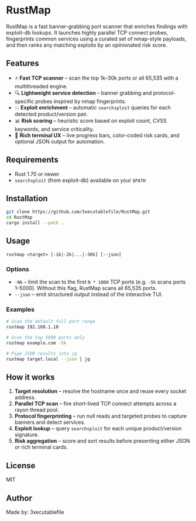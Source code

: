 # RustMap

RustMap is a fast banner-grabbing port scanner that enriches findings with exploit-db lookups.
It launches highly parallel TCP connect probes, fingerprints common services using a curated set
of nmap-style payloads, and then ranks any matching exploits by an opinionated risk score.

## Features

- ⚡ **Fast TCP scanner** – scan the top 1k–30k ports or all 65,535 with a multithreaded engine.
- 🔍 **Lightweight service detection** – banner grabbing and protocol-specific probes inspired by nmap fingerprints.
- 💥 **Exploit enrichment** – automatic `searchsploit` queries for each detected product/version pair.
- 📊 **Risk scoring** – heuristic score based on exploit count, CVSS keywords, and service criticality.
- 🎨 **Rich terminal UX** – live progress bars, color-coded risk cards, and optional JSON output for automation.

## Requirements

- Rust 1.70 or newer
- `searchsploit` (from exploit-db) available on your `$PATH`

## Installation

```bash
git clone https://github.com/3xecutablefile/RustMap.git
cd RustMap
cargo install --path .
```

## Usage

```
rustmap <target> [-1k|-2k|...|-30k] [--json]
```

### Options

- `-Nk` – limit the scan to the first `N * 1000` TCP ports (e.g. `-5k` scans ports 1–5000). Without this flag, RustMap scans all 65,535 ports.
- `--json` – emit structured output instead of the interactive TUI.

### Examples

```bash
# Scan the default full port range
rustmap 192.168.1.10

# Scan the top 5000 ports only
rustmap example.com -5k

# Pipe JSON results into jq
rustmap target.local --json | jq
```

## How it works

1. **Target resolution** – resolve the hostname once and reuse every socket address.
2. **Parallel TCP scan** – fire short-lived TCP connect attempts across a rayon thread pool.
3. **Protocol fingerprinting** – run null reads and targeted probes to capture banners and detect services.
4. **Exploit lookup** – query `searchsploit` for each unique product/version signature.
5. **Risk aggregation** – score and sort results before presenting either JSON or rich terminal cards.

## License

MIT

## Author

Made by: 3xecutablefile
